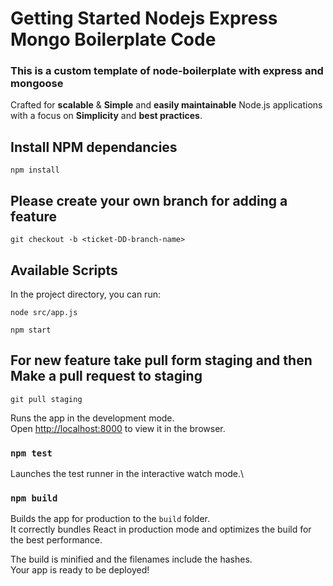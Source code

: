 # Getting Started Nodejs Express Mongo Boilerplate Code

### This is a custom template of node-boilerplate with express and mongoose

<div>Crafted for <strong>scalable</strong> & <strong>Simple</strong> and <strong>easily maintainable</strong> Node.js applications <br /> 
with a focus on  
<strong>Simplicity</strong> and <strong>best practices</strong>.
</div>

## Install NPM dependancies
```shell
npm install
```

## Please create your own branch for adding a feature

```shell
git checkout -b <ticket-DD-branch-name>
```

## Available Scripts

In the project directory, you can run:

```shell
node src/app.js
```
```shell
npm start
```

## For new feature take pull form staging and then Make a pull request to staging
```shell
git pull staging
```
Runs the app in the development mode.\
Open [http://localhost:8000](http://localhost:8000) to view it in the browser.


### `npm test`

Launches the test runner in the interactive watch mode.\

### `npm build`

Builds the app for production to the `build` folder.\
It correctly bundles React in production mode and optimizes the build for the best performance.

The build is minified and the filenames include the hashes.\
Your app is ready to be deployed!
